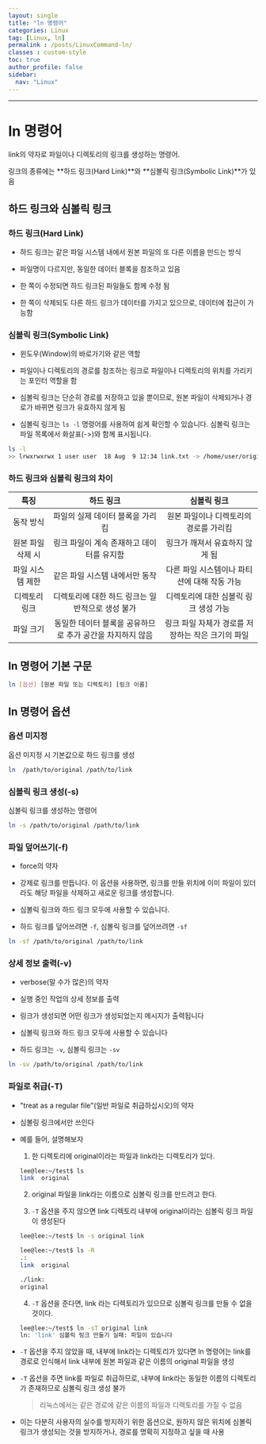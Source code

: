 ```yaml
---
layout: single
title: "ln 명령어"
categories: Linux
tag: [Linux, ln]
permalink : /posts/LinuxCommand-ln/
classes : custom-style
toc: true
author_profile: false
sidebar:
  nav: "Linux"
---
```


<hr>

# ln 명령어

link의 약자로 파일이나 디렉토리의 링크를 생성하는 명령어.

링크의 종류에는 **하드 링크(Hard Link)**와 **심볼릭 링크(Symbolic Link)**가 있음

## 하드 링크와 심볼릭 링크

### 하드 링크(Hard Link)

- 하드 링크는 같은 파일 시스템 내에서 원본 파일의 또 다른 이름을 만드는 방식

- 파일명이 다르지만, 동일한 데이터 블록을 참조하고 있음

- 한 쪽이 수정되면 하드 링크된 파일들도 함께 수정 됨

- 한 쪽이 삭제되도 다른 하드 링크가 데이터를 가지고 있으므로, 데이터에 접근이 가능함

### 심볼릭 링크(Symbolic Link)

- 윈도우(Window)의 바로가기와 같은 역할

- 파일이나 디렉토리의 경로를 참조하는 링크로 파일이나 디렉토리의 위치를 가리키는 포인터 역할을 함

- 심볼릭 링크는 단순히 경로를 저장하고 있을 뿐이므로, 원본 파일이 삭제되거나 경로가 바뀌면 링크가 유효하지 않게 됨

- 심볼릭 링크는 `ls -l` 명령어를 사용하여 쉽게 확인할 수 있습니다. 심볼릭 링크는 파일 목록에서 화살표(->)와 함께 표시됩니다.

```bash
ls -l
>> lrwxrwxrwx 1 user user  18 Aug  9 12:34 link.txt -> /home/user/original.txt
```

### 하드 링크와 심볼릭 링크의 차이

|        특징       |                         하드 링크                         |                    심볼릭 링크                    |
|:-----------------:|:---------------------------------------------------------:|:-------------------------------------------------:|
|     동작 방식     |              파일의 실제 데이터 블록을 가리킴             |       원본 파일이나 디렉토리의 경로를 가리킴      |
| 원본 파일 삭제 시 |         링크 파일이 계속 존재하고 데이터를 유지함         |           링크가 깨져서 유효하지 않게 됨          |
|  파일 시스템 제한 |               같은 파일 시스템 내에서만 동작              |    다른 파일 시스템이나 파티션에 대해 작동 가능   |
|   디렉토리 링크   |      디렉토리에 대한 하드 링크는 일반적으로 생성 불가     |       디렉토리에 대한 심볼릭 링크 생성 가능       |
|     파일 크기     | 동일한 데이터 블록을 공유하므로 추가 공간을 차지하지 않음 | 링크 파일 자체가 경로를 저장하는 작은 크기의 파일 |

## ln 명령어 기본 구문

```bash
ln [옵션] [원본 파일 또는 디렉토리] [링크 이름]
```

## ln 명령어 옵션

### 옵션 미지정 

옵션 미지정 시 기본값으로 하드 링크를 생성

```bash
ln  /path/to/original /path/to/link
```

### 심볼릭 링크 생성(-s)

심볼릭 링크를 생성하는 명령어 

```bash
ln -s /path/to/original /path/to/link
```

### 파일 덮어쓰기(-f)

- force의 약자 

- 강제로 링크를 만듭니다. 이 옵션을 사용하면, 링크를 만들 위치에 이미 파일이 있더라도 해당 파일을 삭제하고 새로운 링크를 생성합니다.

- 심볼릭 링크와 하드 링크 모두에 사용할 수 있습니다.

- 하드 링크를 덮어쓰려면 `-f`, 심볼릭 링크를 덮어쓰려면 `-sf`

```bash
ln -sf /path/to/original /path/to/link
```

### 상세 정보 출력(-v)

- verbose(말 수가 많은)의 약자

- 실행 중인 작업의 상세 정보를 출력

- 링크가 생성되면 어떤 링크가 생성되었는지 메시지가 출력됩니다

- 심볼릭 링크와 하드 링크 모두에 사용할 수 있습니다

- 하드 링크는 `-v`, 심볼릭 링크는 `-sv`

```bash
ln -sv /path/to/original /path/to/link
```

### 파일로 취급(-T)

- "treat as a regular file"(일반 파일로 취급하십시오)의 약자

- 심볼링 링크에서만 쓰인다

- 예를 들어, 설명해보자

  1. 한 디렉토리에 original이라는 파일과 link라는 디렉토리가 있다.

    ```bash
    lee@lee:~/test$ ls
    link  original
    ```

  2. original 파일을 link라는 이름으로 심볼릭 링크를 만드려고 한다.

  3. `-T` 옵션을 주지 않으면 link 디렉토리 내부에 original이라는 심볼릭 링크 파일이 생성된다

    ```bash
    lee@lee:~/test$ ln -s original link
    
    lee@lee:~/test$ ls -R
    .:
    link  original

    ./link:
    original
    ```

  4. `-T` 옵션을 준다면, link 라는 디렉토리가 있으므로 심볼릭 링크를 만들 수 없을 것이다.

    ```bash
    lee@lee:~/test$ ln -sT original link
    ln: 'link' 심볼릭 링크 만들기 실패: 파일이 있습니다
    ```

- `-T` 옵션을 주지 않았을 때, 내부에 link라는 디렉토리가 있다면 ln 명령어는 link를 경로로 인식해서 link 내부에 원본 파일과 같은 이름의 original 파일을 생성

- `-T` 옵션을 주면 link를 파일로 취급하므로, 내부에 link라는 동일한 이름의 디렉토리가 존재하므로 심볼릭 링크 생성 불가

  > 리눅스에서는 같은 경로에 같은 이름의 파일과 디렉토리를 가질 수 없음

- 이는 다분히 사용자의 실수를 방지하기 위한 옵션으로, 원하지 않은 위치에 심볼릭 링크가 생성되는 것을 방지하거나, 경로를 명확히 지정하고 싶을 때 사용
